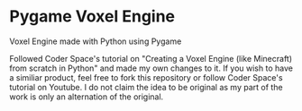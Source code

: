 # Pygame Voxel Engine
 Voxel Engine made with Python using Pygame



Followed Coder Space's tutorial on "Creating a Voxel Engine (like Minecraft) from scratch in Python" and made my own changes to it. 
If you wish to have a similiar product, feel free to fork this repository or follow Coder Space's tutorial on Youtube. 
I do not claim the idea to be original as my part of the work is only an alternation of the original.
